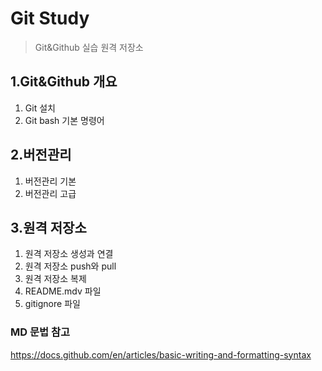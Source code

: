 # Git Study
> Git&Github 실습 원격 저장소

## 1.Git&Github 개요
1) Git 설치
2) Git bash 기본 명령어

## 2.버전관리
1) 버전관리 기본
2) 버전관리 고급

## 3.원격 저장소
1) 원격 저장소 생성과 연결
2) 원격 저장소 push와 pull
3) 원격 저장소 복제
4) README.mdv 파일
5) gitignore 파일

### MD 문법 참고
https://docs.github.com/en/articles/basic-writing-and-formatting-syntax
